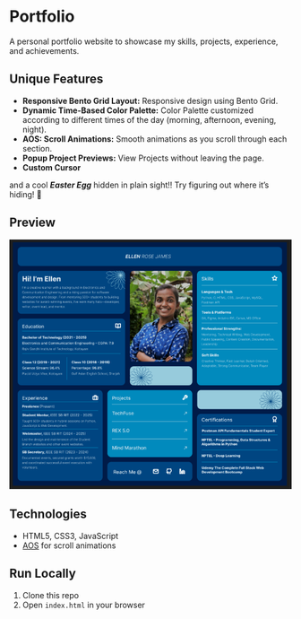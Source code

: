 # Portfolio

A personal portfolio website to showcase my skills, projects, experience, and achievements.

## Unique Features

- **Responsive Bento Grid Layout:** Responsive design using Bento Grid.
- **Dynamic Time-Based Color Palette:** Color Palette customized according to different times of the day (morning, afternoon, evening, night).
- **AOS: Scroll Animations:** Smooth animations as you scroll through each section.
- **Popup Project Previews:** View Projects without leaving the page.
- **Custom Cursor** 

and a cool ***Easter Egg*** hidden in plain sight!! Try figuring out where it’s hiding! 🌝

## Preview

[![Preview](./assets/icons-img/preview.png)](https://ellen-rose-james.github.io/ellenrosejames-portfolio)

## Technologies
- HTML5, CSS3, JavaScript
- [AOS](https://michalsnik.github.io/aos/) for scroll animations

## Run Locally
1. Clone this repo
2. Open `index.html` in your browser

